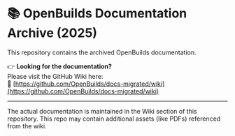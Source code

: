 # 📚 OpenBuilds Documentation Archive (2025)

This repository contains the archived OpenBuilds documentation.

👉 **Looking for the documentation?**  
Please visit the GitHub Wiki here:  
🔗 [https://github.com/OpenBuilds/docs-migrated/wiki](https://github.com/OpenBuilds/docs-migrated/wiki)

---

The actual documentation is maintained in the Wiki section of this repository. This repo may contain additional assets (like PDFs) referenced from the wiki.
